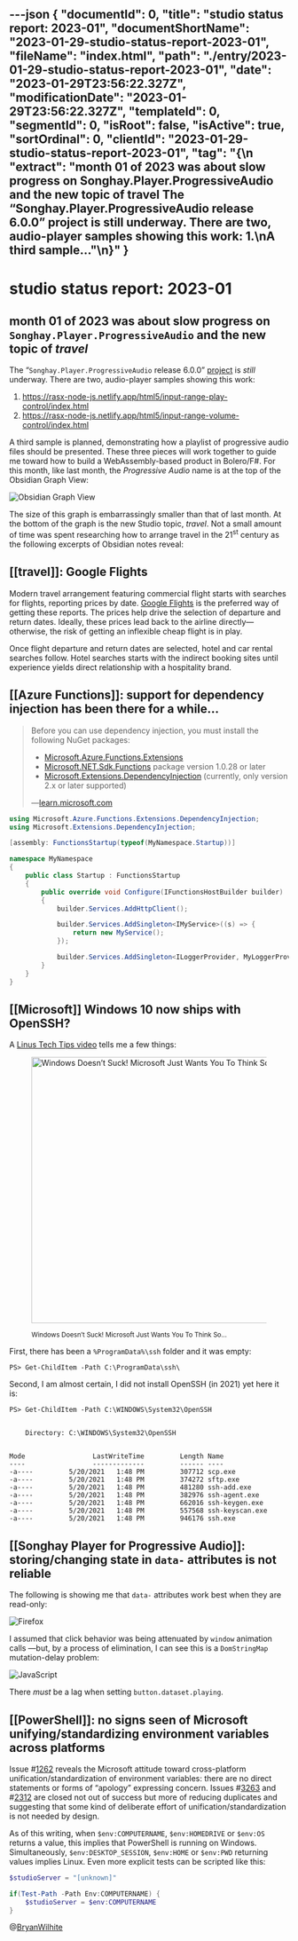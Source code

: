 ---json
{
  "documentId": 0,
  "title": "studio status report: 2023-01",
  "documentShortName": "2023-01-29-studio-status-report-2023-01",
  "fileName": "index.html",
  "path": "./entry/2023-01-29-studio-status-report-2023-01",
  "date": "2023-01-29T23:56:22.327Z",
  "modificationDate": "2023-01-29T23:56:22.327Z",
  "templateId": 0,
  "segmentId": 0,
  "isRoot": false,
  "isActive": true,
  "sortOrdinal": 0,
  "clientId": "2023-01-29-studio-status-report-2023-01",
  "tag": "{\n  \"extract\": \"month 01 of 2023 was about slow progress on Songhay.Player.ProgressiveAudio and the new topic of travel The “Songhay.Player.ProgressiveAudio release 6.0.0” project is still underway. There are two, audio-player samples showing this work: 1.\\nA third sample…\"\n}"
}
---

# studio status report: 2023-01

## month 01 of 2023 was about slow progress on `Songhay.Player.ProgressiveAudio` and the new topic of _travel_

The “`Songhay.Player.ProgressiveAudio` release 6.0.0” [project](https://github.com/users/BryanWilhite/projects/9) is _still_ underway. There are two, audio-player samples showing this work:

1. <https://rasx-node-js.netlify.app/html5/input-range-play-control/index.html>
2. <https://rasx-node-js.netlify.app/html5/input-range-volume-control/index.html>

A third sample is planned, demonstrating how a playlist of progressive audio files should be presented. These three pieces will work together to guide me toward how to build a WebAssembly-based product in Bolero/F#. For this month, like last month, the _Progressive Audio_ name is at the top of the Obsidian Graph View:

![Obsidian Graph View](../presentation/image/day-path-2023-01-29-16-15-08.png)

The size of this graph is embarrassingly smaller than that of last month. At the bottom of the graph is the new Studio topic, _travel_. Not a small amount of time was spent researching how to arrange travel in the 21<sup>st</sup> century as the following excerpts of Obsidian notes reveal:

## [[travel]]: Google Flights

Modern travel arrangement featuring commercial flight starts with searches for flights, reporting prices by date. [Google Flights](https://www.google.com/travel/flights) is the preferred way of getting these reports. The prices help drive the selection of departure and return dates. Ideally, these prices lead back to the airline directly—otherwise, the risk of getting an inflexible cheap flight is in play.

Once flight departure and return dates are selected, hotel and car rental searches follow. Hotel searches starts with the indirect booking sites until experience yields direct relationship with a hospitality brand.

## [[Azure Functions]]: support for dependency injection has been there for a while…

> Before you can use dependency injection, you must install the following NuGet packages:
>
> - [Microsoft.Azure.Functions.Extensions](https://www.nuget.org/packages/Microsoft.Azure.Functions.Extensions/)
> - [Microsoft.NET.Sdk.Functions](https://www.nuget.org/packages/Microsoft.NET.Sdk.Functions/) package version 1.0.28 or later
> - [Microsoft.Extensions.DependencyInjection](https://www.nuget.org/packages/Microsoft.Extensions.DependencyInjection/) (currently, only version 2.x or later supported)
>
>—[learn.microsoft.com](https://learn.microsoft.com/en-us/azure/azure-functions/functions-dotnet-dependency-injection#prerequisites)
>

```csharp
using Microsoft.Azure.Functions.Extensions.DependencyInjection;
using Microsoft.Extensions.DependencyInjection;

[assembly: FunctionsStartup(typeof(MyNamespace.Startup))]

namespace MyNamespace
{
    public class Startup : FunctionsStartup
    {
        public override void Configure(IFunctionsHostBuilder builder)
        {
            builder.Services.AddHttpClient();

            builder.Services.AddSingleton<IMyService>((s) => {
                return new MyService();
            });

            builder.Services.AddSingleton<ILoggerProvider, MyLoggerProvider>();
        }
    }
}
```

## [[Microsoft]] Windows 10 now ships with OpenSSH?

A [Linus Tech Tips video](https://www.youtube.com/watch?v=4GASGO0go5I) tells me a few things:

<figure>
    <a href="https://www.youtube.com/watch?v=4GASGO0go5I">
        <img alt="Windows Doesn’t Suck! Microsoft Just Wants You To Think So…" src="https://img.youtube.com/vi/4GASGO0go5I/maxresdefault.jpg" width="480" />
    </a>
    <p><small>Windows Doesn’t Suck! Microsoft Just Wants You To Think So…</small></p>
</figure>

First, there has been a `%ProgramData%\ssh` folder and it was empty:

```shell
PS> Get-ChildItem -Path C:\ProgramData\ssh\
```

Second, I am almost certain, I did not install OpenSSH (in 2021) yet here it is:

```shell
PS> Get-ChildItem -Path C:\WINDOWS\System32\OpenSSH


    Directory: C:\WINDOWS\System32\OpenSSH


Mode                 LastWriteTime         Length Name
----                 -------------         ------ ----
-a----         5/20/2021   1:48 PM         307712 scp.exe
-a----         5/20/2021   1:48 PM         374272 sftp.exe
-a----         5/20/2021   1:48 PM         481280 ssh-add.exe
-a----         5/20/2021   1:48 PM         382976 ssh-agent.exe
-a----         5/20/2021   1:48 PM         662016 ssh-keygen.exe
-a----         5/20/2021   1:48 PM         557568 ssh-keyscan.exe
-a----         5/20/2021   1:48 PM         946176 ssh.exe
```

## [[Songhay Player for Progressive Audio]]: storing/changing state in `data-` attributes is not reliable

The following is showing me that `data-` attributes work best when they are read-only:

![Firefox](../presentation/image/day-path-2023-01-29-16-31-34.png)

I assumed that click behavior was being attenuated by `window` animation calls —but, by a process of elimination, I can see this is a `DomStringMap` mutation-delay problem:

![JavaScript](../presentation/image/day-path-2023-01-29-16-33-03.png)

There _must_ be a lag when setting `button.dataset.playing`.

## [[PowerShell]]: no signs seen of Microsoft unifying/standardizing environment variables across platforms

Issue #[1262](https://github.com/PowerShell/PowerShell/issues/1262) reveals the Microsoft attitude toward cross-platform unification/standardization of environment variables: there are no direct statements or forms of “apology” expressing concern. Issues #[3263](https://github.com/PowerShell/PowerShell/issues/3263) and #[2312](https://github.com/PowerShell/PowerShell/issues/2312) are closed not out of success but more of reducing duplicates and suggesting that some kind of deliberate effort of unification/standardization is not needed by design.

As of this writing, when `$env:COMPUTERNAME`, `$env:HOMEDRIVE` or `$env:OS` returns a value, this implies that PowerShell is running on Windows. Simultaneously,  `$env:DESKTOP_SESSION`, `$env:HOME` or `$env:PWD` returning values implies Linux. Even more explicit tests can be scripted like this:

```powershell
$studioServer = "[unknown]"

if(Test-Path -Path Env:COMPUTERNAME) {
    $studioServer = $env:COMPUTERNAME
}
```

@[BryanWilhite](https://twitter.com/BryanWilhite)

